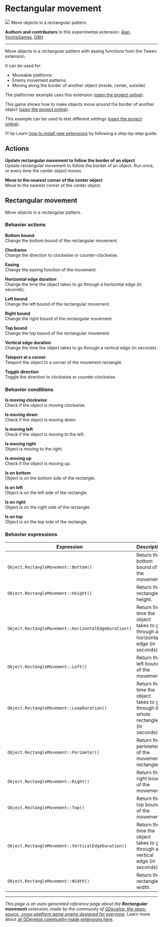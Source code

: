 # Rectangular movement

<img src="https://resources.gdevelop-app.com/assets/Icons/shape-rectangle-plus.svg" class="extension-icon"></img>
Move objects in a rectangular pattern.

**Authors and contributors** to this experimental extension: [4ian](https://gd.games/4ian), [VictrisGames](https://gd.games/VictrisGames), [D8H](https://gd.games/D8H).

---

Move objects in a rectangular pattern with easing functions from the Tween extension.

It can be used for:


- Moveable platforms
- Enemy movement patterns
- Moving along the border of another object (inside, center, outside)

The platformer example uses this extension ([open the project online](https://editor.gdevelop.io/?project=example://platformer)).

This game shows how to make objects move around the border of another object ([open the project online](https://editor.gdevelop.io/?project=example://moving-saw-platformer)).

This example can be used to test different settings ([open the project online](https://editor.gdevelop.io/?project=example://rectangular-movement)).


!!! tip
    Learn [how to install new extensions](/gdevelop5/extensions/search) by following a step-by-step guide.

## Actions

**Update rectangular movement to follow the border of an object**  
Update rectangular movement to follow the border of an object. Run once, or every time the center object moves.

**Move to the nearest corner of the center object**  
Move to the nearest corner of the center object.



## Rectangular movement 

Move objects in a rectangular pattern. 

### Behavior actions

**Bottom bound**  
Change the bottom bound of the rectangular movement.

**Clockwise**  
Change the direction to clockwise or counter-clockwise.

**Easing**  
Change the easing function of the movement.

**Horizontal edge duration**  
Change the time the object takes to go through a horizontal edge (in seconds).

**Left bound**  
Change the left bound of the rectangular movement.

**Right bound**  
Change the right bound of the rectangular movement.

**Top bound**  
Change the top bound of the rectangular movement.

**Vertical edge duration**  
Change the time the object takes to go through a vertical edge (in seconds).

**Teleport at a corner**  
Teleport the object to a corner of the movement rectangle.

**Toggle direction**  
Toggle the direction to clockwise or counter-clockwise.

### Behavior conditions

**Is moving clockwise**  
Check if the object is moving clockwise.

**Is moving down**  
Check if the object is moving down.

**Is moving left**  
Check if the object is moving to the left.

**Is moving right**  
Object is moving to the right.

**Is moving up**  
Check if the object is moving up.

**Is on bottom**  
Object is on the bottom side of the rectangle.

**Is on left**  
Object is on the left side of the rectangle.

**Is on right**  
Object is on the right side of the rectangle.

**Is on top**  
Object is on the top side of the rectangle.

### Behavior expressions

| Expression | Description |  |
|-----|-----|-----|
| `Object.RectangleMovement::Bottom()` | Return the bottom bound of the movement. ||
| `Object.RectangleMovement::Height()` | Return the rectangle height. ||
| `Object.RectangleMovement::HorizontalEdgeDuration()` | Return the time the object takes to go through a horizontal edge (in seconds). ||
| `Object.RectangleMovement::Left()` | Return the left bound of the movement. ||
| `Object.RectangleMovement::LoopDuration()` | Return the time the object takes to go through the whole rectangle (in seconds). ||
| `Object.RectangleMovement::Perimeter()` | Return the perimeter of the movement rectangle. ||
| `Object.RectangleMovement::Right()` | Return the right bound of the movement. ||
| `Object.RectangleMovement::Top()` | Return the top bound of the movement. ||
| `Object.RectangleMovement::VerticalEdgeDuration()` | Return the time the object takes to go through a vertical edge (in seconds). ||
| `Object.RectangleMovement::Width()` | Return the rectangle width. ||


---

*This page is an auto-generated reference page about the **Rectangular movement** extension, made by the community of [GDevelop, the open-source, cross-platform game engine designed for everyone](https://gdevelop.io/).* Learn more about [all GDevelop community-made extensions here](/gdevelop5/extensions).